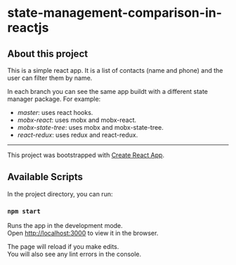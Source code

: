 #  state-management-comparison-in-reactjs

## About this project

This is a simple react app. It is a list of contacts (name and phone) and the user can filter them by name.

In each branch you can see the same app buildt with a different state manager package. For example:

- *master*: uses react hooks.
- *mobx-react*: uses mobx and mobx-react.
- *mobx-state-tree*: uses mobx and mobx-state-tree.
- *react-redux*: uses redux and react-redux.

------

This project was bootstrapped with [Create React App](https://github.com/facebook/create-react-app).

## Available Scripts

In the project directory, you can run:

### `npm start`

Runs the app in the development mode.<br>
Open [http://localhost:3000](http://localhost:3000) to view it in the browser.

The page will reload if you make edits.<br>
You will also see any lint errors in the console.
